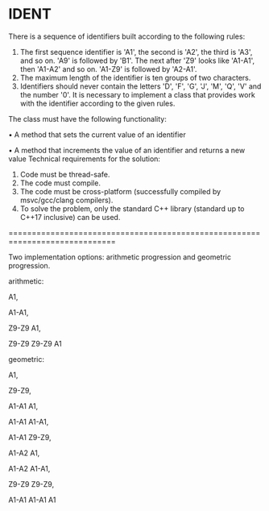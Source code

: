 # IDENT
There is a sequence of identifiers built according to the following rules:
1. The first sequence identifier is 'A1', the second is 'A2', the third is 'A3', and so on. 'A9' is followed by 'B1'. The next after 'Z9' looks like 'A1-A1', then 'A1-A2' and so on. 'A1-Z9' is followed by 'A2-A1'.
2. The maximum length of the identifier is ten groups of two characters.
3. Identifiers should never contain the letters 'D', 'F', 'G', 'J', 'M', 'Q', 'V' and the number '0'.
It is necessary to implement a class that provides work with the identifier according to the given rules.

The class must have the following functionality:

• A method that sets the current value of an identifier

• A method that increments the value of an identifier and returns a new value
Technical requirements for the solution:
1. Code must be thread-safe.
2. The code must compile.
3. The code must be cross-platform (successfully compiled by msvc/gcc/clang compilers).
4. To solve the problem, only the standard C++ library (standard up to C++17 inclusive) can be used.

=============================================================================

Two implementation options: arithmetic progression and geometric progression.

arithmetic:

A1,

A1-A1,

Z9-Z9 A1,

Z9-Z9 Z9-Z9 A1

geometric:

A1,

Z9-Z9,

A1-A1 A1,

A1-A1 A1-A1,

A1-A1 Z9-Z9,

A1-A2 A1,

A1-A2 A1-A1,

Z9-Z9 Z9-Z9,

A1-A1 A1-A1 A1
